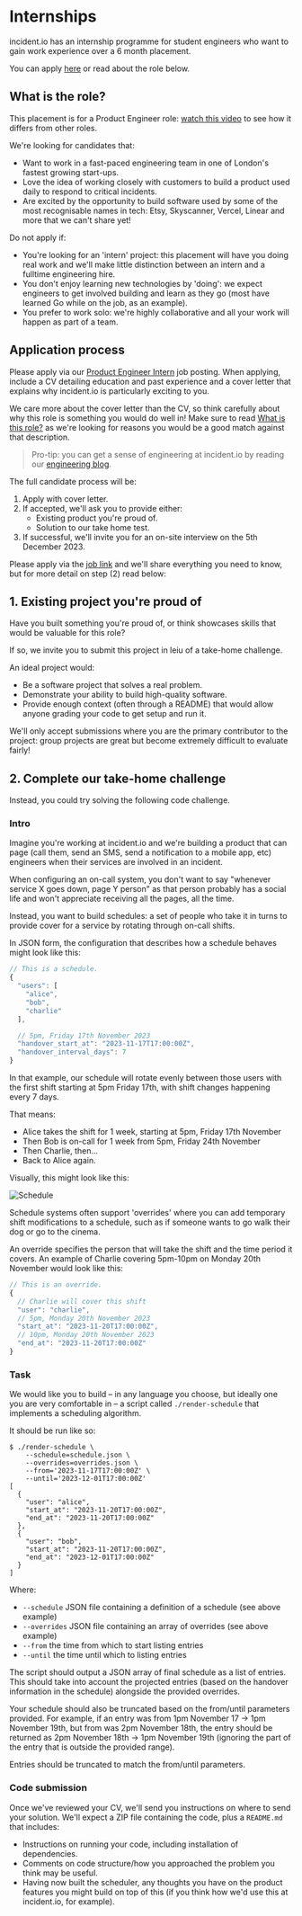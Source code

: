 # Internships

[job-ad]: https://boards.eu.greenhouse.io/incidentio/jobs/4248134101

incident.io has an internship programme for student engineers who want to gain
work experience over a 6 month placement.

You can apply [here][job-ad] or read about the role below.

## What is the role?

This placement is for a Product Engineer role: [watch this
video](https://youtu.be/I7i8WabFHcY) to see how it differs from other roles.

We're looking for candidates that:

- Want to work in a fast-paced engineering team in one of London's fastest
  growing start-ups.
- Love the idea of working closely with customers to build a product used daily
  to respond to critical incidents.
- Are excited by the opportunity to build software used by some of the most
  recognisable names in tech: Etsy, Skyscanner, Vercel, Linear and more that we
  can't share yet!

Do not apply if:

- You're looking for an 'intern' project: this placement will have you doing
  real work and we'll make little distinction between an intern and a fulltime
  engineering hire.
- You don't enjoy learning new technologies by 'doing': we expect engineers to
  get involved building and learn as they go (most have learned Go while on the
  job, as an example).
- You prefer to work solo: we're highly collaborative and all your work will
  happen as part of a team.

## Application process

Please apply via our [Product Engineer Intern][job-ad] job posting. When
applying, include a CV detailing education and past experience and a cover
letter that explains why incident.io is particularly exciting to you.

We care more about the cover letter than the CV, so think carefully about why
this role is something you would do well in! Make sure to read [What is this
role?](#what-is-this-role) as we're looking for reasons you would be a good
match against that description.

> Pro-tip: you can get a sense of engineering at incident.io by reading our
> [engineering blog](https://incident.io/blog/engineering).

The full candidate process will be:

1. Apply with cover letter.
2. If accepted, we'll ask you to provide either:
    - Existing product you're proud of.
    - Solution to our take home test.
3. If successful, we'll invite you for an on-site interview on the 5th December
   2023.

Please apply via the [job link][job-ad] and we'll share everything you need to
know, but for more detail on step (2) read below:

## 1. Existing project you're proud of

Have you built something you're proud of, or think showcases skills that would
be valuable for this role?

If so, we invite you to submit this project in leiu of a take-home challenge.

An ideal project would:

- Be a software project that solves a real problem.
- Demonstrate your ability to build high-quality software.
- Provide enough context (often through a README) that would allow anyone
  grading your code to get setup and run it.

We'll only accept submissions where you are the primary contributor to the
project: group projects are great but become extremely difficult to evaluate
fairly!

## 2. Complete our take-home challenge

Instead, you could try solving the following code challenge.

### Intro

Imagine you're working at incident.io and we're building a product that can page
(call them, send an SMS, send a notification to a mobile app, etc) engineers
when their services are involved in an incident.

When configuring an on-call system, you don't want to say "whenever service X
goes down, page Y person" as that person probably has a social life and won't
appreciate receiving all the pages, all the time.

Instead, you want to build schedules: a set of people who take it in turns to
provide cover for a service by rotating through on-call shifts.

In JSON form, the configuration that describes how a schedule behaves might look
like this:

```js
// This is a schedule.
{
  "users": [
    "alice",
    "bob",
    "charlie"
  ],

  // 5pm, Friday 17th November 2023
  "handover_start_at": "2023-11-17T17:00:00Z",
  "handover_interval_days": 7
}
```

In that example, our schedule will rotate evenly between those users with the
first shift starting at 5pm Friday 17th, with shift changes happening every 7
days.

That means:

- Alice takes the shift for 1 week, starting at 5pm, Friday 17th November
- Then Bob is on-call for 1 week from 5pm, Friday 24th November
- Then Charlie, then...
- Back to Alice again.

Visually, this might look like this:

![Schedule](./schedule.png)

Schedule systems often support 'overrides' where you can add temporary shift
modifications to a schedule, such as if someone wants to go walk their dog or go
to the cinema.

An override specifies the person that will take the shift and the time period it
covers. An example of Charlie covering 5pm-10pm on Monday 20th November would
look like this:

```js
// This is an override.
{
  // Charlie will cover this shift
  "user": "charlie",
  // 5pm, Monday 20th November 2023
  "start_at": "2023-11-20T17:00:00Z",
  // 10pm, Monday 20th November 2023
  "end_at": "2023-11-20T17:00:00Z"
}
```

### Task

We would like you to build – in any language you choose, but ideally one you are
very comfortable in – a script called `./render-schedule` that implements a
scheduling algorithm.

It should be run like so:

```console
$ ./render-schedule \
    --schedule=schedule.json \
    --overrides=overrides.json \
    --from='2023-11-17T17:00:00Z' \
    --until='2023-12-01T17:00:00Z'
[
  {
    "user": "alice",
    "start_at": "2023-11-20T17:00:00Z",
    "end_at": "2023-11-20T17:00:00Z"
  },
  {
    "user": "bob",
    "start_at": "2023-11-20T17:00:00Z",
    "end_at": "2023-12-01T17:00:00Z"
  }
]
```

Where:

- `--schedule` JSON file containing a definition of a schedule (see above example)
- `--overrides` JSON file containing an array of overrides (see above example)
- `--from` the time from which to start listing entries
- `--until` the time until which to listing entries

The script should output a JSON array of final schedule as a list of entries.
This should take into account the projected entries (based on the handover
information in the schedule) alongside the provided overrides.

Your schedule should also be truncated based on the from/until parameters
provided. For example, if an entry was from 1pm November 17 -> 1pm November
19th, but from was 2pm November 18th, the entry should be returned as 2pm
November 18th -> 1pm November 19th (ignoring the part of the entry that is
outside the provided range).

Entries should be truncated to match the from/until parameters.

### Code submission

Once we've reviewed your CV, we'll send you instructions on where to send your
solution. We'll expect a ZIP file containing the code, plus a `README.md` that
includes:

- Instructions on running your code, including installation of dependencies.
- Comments on code structure/how you approached the problem you think may be
  useful.
- Having now built the scheduler, any thoughts you have on the product features
  you might build on top of this (if you think how we'd use this at incident.io,
  for example).
